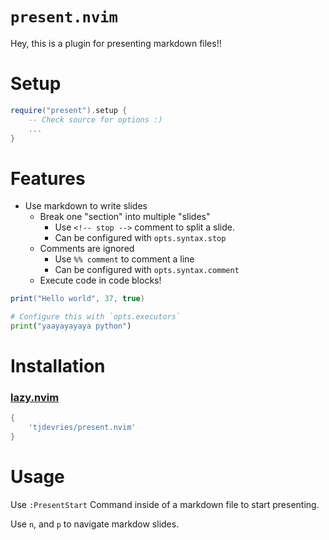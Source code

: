 # `present.nvim`

Hey, this is a plugin for presenting markdown files!!

# Setup

```lua
require("present").setup {
    -- Check source for options :)
    ...
}
```

# Features

- Use markdown to write slides
    - Break one "section" into multiple "slides"
        - Use `<!-- stop -->` comment to split a slide.
        - Can be configured with `opts.syntax.stop`
    - Comments are ignored
        - Use `%% comment` to comment a line
        - Can be configured with `opts.syntax.comment`
    - Execute code in code blocks!

```lua
print("Hello world", 37, true)
```

```python
# Configure this with `opts.executors`
print("yaayayayaya python")
```

# Installation

### [lazy.nvim](https://github.com/folke/lazy.nvim)

```lua
{
    'tjdevries/present.nvim'
}
```

# Usage

Use `:PresentStart` Command inside of a markdown file to start presenting.

Use `n`, and `p` to navigate markdow slides.
